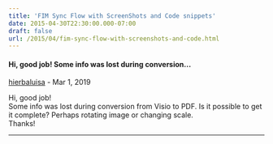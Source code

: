 ```yaml
---
title: 'FIM Sync Flow with ScreenShots and Code snippets'
date: 2015-04-30T22:30:00.000-07:00
draft: false
url: /2015/04/fim-sync-flow-with-screenshots-and-code.html
---
```


#### Hi, good job! Some info was lost during conversion...
[hierbaluisa](https://www.blogger.com/profile/12600587106910244204 "noreply@blogger.com") - <time datetime="2019-03-25T11:03:39.365-07:00">Mar 1, 2019</time>

Hi, good job!  
Some info was lost during conversion from Visio to PDF. Is it possible to get it complete? Perhaps rotating image or changing scale.  
Thanks!
<hr />
